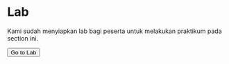 # Lab

Kami sudah menyiapkan lab bagi peserta untuk melakukan praktikum pada section ini.

<a href="https://killercoda.com/sekolahdigitalcilsy/scenario/on-premise-sandbox" target="_blank">
    <button name="button">Go to Lab</button>
</a>